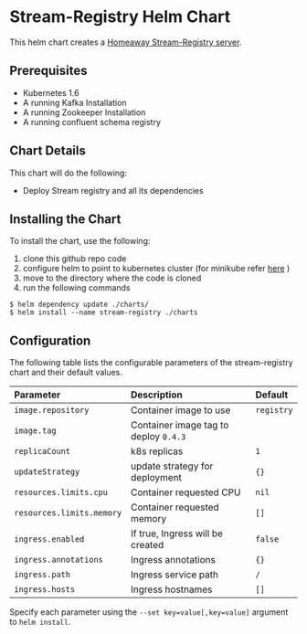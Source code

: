 # Stream-Registry Helm Chart
This helm chart creates a [Homeaway Stream-Registry server](https://homeaway.github.io/stream-registry/).

## Prerequisites
* Kubernetes 1.6
* A running Kafka Installation
* A running Zookeeper Installation
* A running confluent schema registry

## Chart Details

This chart will do the following:

* Deploy Stream registry and all its dependencies

## Installing the Chart

To install the chart, use the following:
1. clone this github repo code
2. configure helm to point to kubernetes cluster (for minikube refer [here](https://docs.helm.sh/using_helm/) )
3. move to the directory where the code is cloned
4. run the following commands
```console
$ helm dependency update ./charts/
$ helm install --name stream-registry ./charts
```

## Configuration

The following table lists the configurable parameters of the  stream-registry chart and their default values.

| Parameter                   | Description                                                                                | Default         |
|:----------------------------|:-------------------------------------------------------------------------------------------|:----------------|
| `image.repository`          | Container image to use                                                                     | `registry`      |
| `image.tag`                 | Container image tag to deploy                                                                 `0.4.3`
| `replicaCount`              | k8s replicas                                                                               | `1`             |
| `updateStrategy`            | update strategy for deployment                                                             | `{}`            |
| `resources.limits.cpu`      | Container requested CPU                                                                    | `nil`           |
| `resources.limits.memory`   | Container requested memory                                                               | `[]`            |
| `ingress.enabled`           | If true, Ingress will be created                                                           | `false`         |
| `ingress.annotations`       | Ingress annotations                                                                        | `{}`            |
| `ingress.path`              | Ingress service path                                                                       | `/`             |
| `ingress.hosts`             | Ingress hostnames                                                                          | `[]`            |

Specify each parameter using the `--set key=value[,key=value]` argument to
`helm install`.
